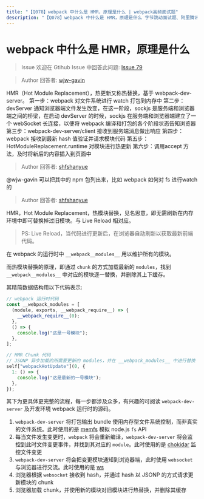 ```yaml
---
title: "【Q078】webpack 中什么是 HMR，原理是什么 | webpack高频面试题"
description: "【Q078】webpack 中什么是 HMR，原理是什么 字节跳动面试题、阿里腾讯面试题、美团小米面试题。"
---
```


# webpack 中什么是 HMR，原理是什么

> Issue
> 欢迎在 Gtihub Issue 中回答此问题: [Issue 79](https://github.com/shfshanyue/Daily-Question/issues/79)

> Author
> 回答者: [wjw-gavin](https://github.com/wjw-gavin)

HMR（Hot Module Replacement），热更新又称热替换，基于 webpack-dev-server。
第一步：webpack 对文件系统进行 watch 打包到内存中
第二步：devServer 通知浏览器端文件发生改变，在这一阶段，sockjs 是服务端和浏览器端之间的桥梁，在启动 devServer 的时候，sockjs 在服务端和浏览器端建立了一个 webSocket 长连接，以便将 webpack 编译和打包的各个阶段状态告知浏览器
第三步：webpack-dev-server/client 接收到服务端消息做出响应
第四步：webpack 接收到最新 hash 值验证并请求模块代码
第五步：HotModuleReplacement.runtime 对模块进行热更新
第六步：调用accept 方法，及时将新后的内容插入到页面中

> Author
> 回答者: [shfshanyue](https://github.com/shfshanyue)

@wjw-gavin 可以把其中的 npm 包列出来，比如 webpack 如何对 fs 进行watch的

> Author
> 回答者: [shfshanyue](https://github.com/shfshanyue)

HMR，Hot Module Replacement，热模块替换，见名思意，即无需刷新在内存环境中即可替换掉过旧模块。与 Live Reload 相对应。

> PS: Live Reload，当代码进行更新后，在浏览器自动刷新以获取最新前端代码。

在 webpack 的运行时中 `__webpack__modules__` 用以维护所有的模块。

而热模块替换的原理，即通过 `chunk` 的方式加载最新的 `modules`，找到 `__webpack__modules__` 中对应的模块逐一替换，并删除其上下缓存。

其精简数据结构用以下代码表示:

```js
// webpack 运行时代码
const __webpack_modules = [
  (module, exports, __webpack_require__) => {
    __webpack_require__(0);
  },
  () => {
    console.log("这是一号模块");
  },
];

// HMR Chunk 代码
// JSONP 异步加载的所需要更新的 modules，并在 __webpack_modules__ 中进行替换
self["webpackHotUpdate"](0, {
  1: () => {
    console.log("这是最新的一号模块");
  },
});
```

其下为更具体更完整的流程，每一步都涉及众多，有兴趣的可阅读 `webpack-dev-server` 及开发环境 webpack 运行时的源码。

1. `webpack-dev-server` 将打包输出 bundle 使用内存型文件系统控制，而非真实的文件系统。此时使用的是 [memfs](https://github.com/streamich/memfs) 模拟 node.js `fs` API
1. 每当文件发生变更时，`webpack` 将会重新编译，`webpack-dev-server` 将会监控到此时文件变更事件，并找到其对应的 `module`。此时使用的是 [chokidar](https://github.com/paulmillr/chokidar) 监控文件变更
1. `webpack-dev-server` 将会把变更模块通知到浏览器端，此时使用 `websocket` 与浏览器进行交流。此时使用的是 [ws](https://github.com/websockets/ws)
1. 浏览器根据 `websocket` 接收到 hash，并通过 hash 以 JSONP 的方式请求更新模块的 chunk
1. 浏览器加载 chunk，并使用新的模块对旧模块进行热替换，并删除其缓存
